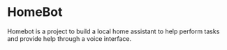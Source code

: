 # HomeBot
Homebot is a project to build a local home assistant to help perform tasks and provide help through a voice interface.


